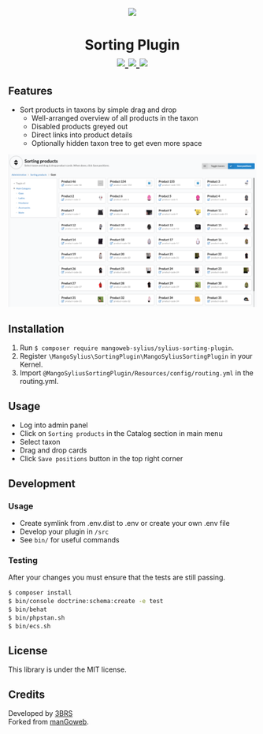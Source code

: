 <p align="center">
    <a href="https://www.3brs.com" target="_blank">
        <img src="https://3brs1.fra1.cdn.digitaloceanspaces.com/3brs/logo/3BRS-logo-sylius-200.png"/>
    </a>
</p>
<h1 align="center">
Sorting Plugin
<br />
    <a href="https://packagist.org/packages/3brs/sylius-sorting-plugin" title="License" target="_blank">
        <img src="https://img.shields.io/packagist/l/3brs/sylius-sorting-plugin" />
    </a>
    <a href="https://packagist.org/packages/3brs/sylius-sorting-plugin" title="Version" target="_blank">
        <img src="https://img.shields.io/packagist/v/3brs/sylius-sorting-plugin" />
    </a>
    <a href="http://travis-ci.com/3brs/sylius-sorting-plugin" title="Build status" target="_blank">
        <img src="https://img.shields.io/travis/com/3brs/sylius-sorting-plugin" />
    </a>
</h1>

## Features

* Sort products in taxons by simple drag and drop
  * Well-arranged overview of all products in the taxon
  * Disabled products greyed out
  * Direct links into product details
  * Optionally hidden taxon tree to get even more space

<p align="center">
	<img src="https://raw.githubusercontent.com/3BRS/sylius-sorting-plugin/master/doc/sorting.png"/>
</p>

## Installation

1. Run `$ composer require mangoweb-sylius/sylius-sorting-plugin`.
2. Register `\MangoSylius\SortingPlugin\MangoSyliusSortingPlugin` in your Kernel.
3. Import `@MangoSyliusSortingPlugin/Resources/config/routing.yml` in the routing.yml.

## Usage

* Log into admin panel
* Click on `Sorting products` in the Catalog section in main menu
* Select taxon
* Drag and drop cards
* Click `Save positions` button in the top right corner

## Development

### Usage

- Create symlink from .env.dist to .env or create your own .env file
- Develop your plugin in `/src`
- See `bin/` for useful commands

### Testing

After your changes you must ensure that the tests are still passing.

```bash
$ composer install
$ bin/console doctrine:schema:create -e test
$ bin/behat
$ bin/phpstan.sh
$ bin/ecs.sh
```

License
-------
This library is under the MIT license.

Credits
-------
Developed by [3BRS](https://3brs.com)<br>
Forked from [manGoweb](https://github.com/mangoweb-sylius/SyliusSortingPlugin).
